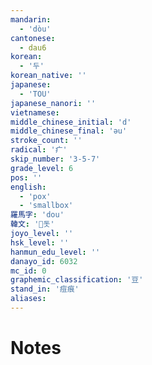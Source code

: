 ```yaml
---
mandarin:
  - 'dòu'
cantonese:
  - dau6
korean:
  - '두'
korean_native: ''
japanese:
  - 'TOU'
japanese_nanori: ''
vietnamese:
middle_chinese_initial: 'd'
middle_chinese_final: 'əu'
stroke_count: ''
radical: '疒'
skip_number: '3-5-7'
grade_level: 6
pos: ''
english:
  - 'pox'
  - 'smallbox'
羅馬字: 'dou'
韓文: '돗'
joyo_level: ''
hsk_level: ''
hanmun_edu_level: ''
danayo_id: 6032
mc_id: 0
graphemic_classification: '豆'
stand_in: '痘痕'
aliases:
---
```


# Notes

